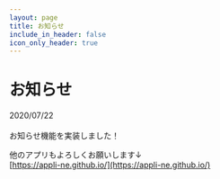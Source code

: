 ```yaml
---
layout: page
title: お知らせ
include_in_header: false
icon_only_header: true
---
```

# お知らせ
2020/07/22
<br>
<br>
お知らせ機能を実装しました！

他のアプリもよろしくお願いします↓
<br>
[https://appli-ne.github.io/](https://appli-ne.github.io/)